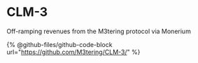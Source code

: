 # CLM-3

Off-ramping revenues from the M3tering protocol via Monerium &#x20;

{% @github-files/github-code-block url="https://github.com/M3tering/CLM-3/" %}
